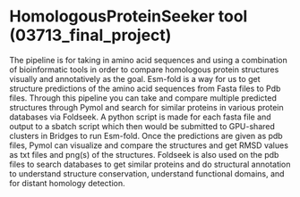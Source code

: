 # HomologousProteinSeeker tool (03713_final_project)
The pipeline is for taking in amino acid sequences and using a combination of bioinformatic tools in order to compare homologous protein structures visually and annotatively as the goal. Esm-fold is a way for us to get structure predictions of the amino acid sequences from Fasta files to Pdb files. Through this pipeline you can take and compare multiple predicted structures through Pymol and search for similar proteins in various protein databases via Foldseek. A python script is made for each fasta file and output to a sbatch script which then would be submitted to GPU-shared clusters in Bridges to run Esm-fold. Once the predictions are given as pdb files, Pymol can visualize and compare the structures and get RMSD values as txt files and png(s) of the structures. Foldseek is also used on the pdb files to search databases to get similar proteins and do structural annotation to understand structure conservation, understand functional domains, and for distant homology detection.
